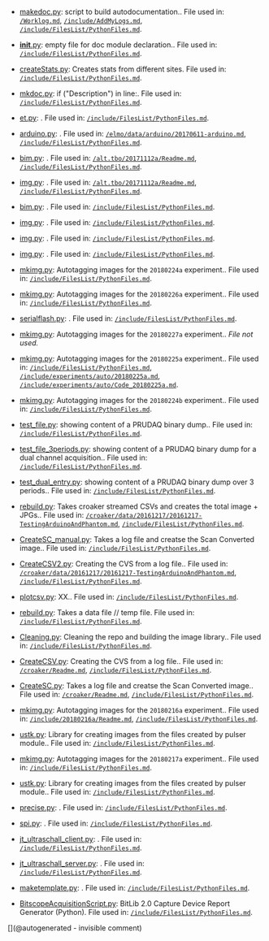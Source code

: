 * [makedoc.py](/makedoc.py): script to build autodocumentation.. File used in: [`/Worklog.md`](/Worklog.md), [`/include/AddMyLogs.md`](/include/AddMyLogs.md), [`/include/FilesList/PythonFiles.md`](/include/FilesList/PythonFiles.md).

* [__init__.py](/doc/__init__.py): empty file for doc module declaration.. File used in: [`/include/FilesList/PythonFiles.md`](/include/FilesList/PythonFiles.md).

* [createStats.py](/doc/createStats.py): Creates stats from different sites. File used in: [`/include/FilesList/PythonFiles.md`](/include/FilesList/PythonFiles.md).

* [mkdoc.py](/doc/mkdoc.py): if ("Description") in line:. File used in: [`/include/FilesList/PythonFiles.md`](/include/FilesList/PythonFiles.md).

* [et.py](/doc/et.py): . File used in: [`/include/FilesList/PythonFiles.md`](/include/FilesList/PythonFiles.md).

* [arduino.py](/elmo/data/arduino.py): . File used in: [`/elmo/data/arduino/20170611-arduino.md`](/elmo/data/arduino/20170611-arduino.md), [`/include/FilesList/PythonFiles.md`](/include/FilesList/PythonFiles.md).

* [bim.py](/alt.tbo/20171112a/bim.py): . File used in: [`/alt.tbo/20171112a/Readme.md`](/alt.tbo/20171112a/Readme.md), [`/include/FilesList/PythonFiles.md`](/include/FilesList/PythonFiles.md).

* [img.py](/alt.tbo/20171112a/img.py): . File used in: [`/alt.tbo/20171112a/Readme.md`](/alt.tbo/20171112a/Readme.md), [`/include/FilesList/PythonFiles.md`](/include/FilesList/PythonFiles.md).

* [bim.py](/alt.tbo/20171112b/bim.py): . File used in: [`/include/FilesList/PythonFiles.md`](/include/FilesList/PythonFiles.md).

* [img.py](/alt.tbo/20171112b/img.py): . File used in: [`/include/FilesList/PythonFiles.md`](/include/FilesList/PythonFiles.md).

* [img.py](/alt.tbo/20171111a/img.py): . File used in: [`/include/FilesList/PythonFiles.md`](/include/FilesList/PythonFiles.md).

* [img.py](/cletus/IMN/img.py): . File used in: [`/include/FilesList/PythonFiles.md`](/include/FilesList/PythonFiles.md).

* [mkimg.py](/matty/20180224a/mkimg.py): Autotagging images for the `20180224a` experiment.. File used in: [`/include/FilesList/PythonFiles.md`](/include/FilesList/PythonFiles.md).

* [mkimg.py](/matty/20180226a/mkimg.py): Autotagging images for the `20180226a` experiment.. File used in: [`/include/FilesList/PythonFiles.md`](/include/FilesList/PythonFiles.md).

* [serialflash.py](/matty/SPI/serialflash.py): . File used in: [`/include/FilesList/PythonFiles.md`](/include/FilesList/PythonFiles.md).

* [mkimg.py](/matty/20180227a/mkimg.py): Autotagging images for the `20180227a` experiment.. _File not used._

* [mkimg.py](/matty/20180225a/mkimg.py): Autotagging images for the `20180225a` experiment.. File used in: [`/include/FilesList/PythonFiles.md`](/include/FilesList/PythonFiles.md), [`/include/experiments/auto/20180225a.md`](/include/experiments/auto/20180225a.md), [`/include/experiments/auto/Code_20180225a.md`](/include/experiments/auto/Code_20180225a.md).

* [mkimg.py](/matty/20180224b/mkimg.py): Autotagging images for the `20180224b` experiment.. File used in: [`/include/FilesList/PythonFiles.md`](/include/FilesList/PythonFiles.md).

* [test_file.py](/retired/toadkiller/software/test_file.py): showing content of a PRUDAQ binary dump.. File used in: [`/include/FilesList/PythonFiles.md`](/include/FilesList/PythonFiles.md).

* [test_file_3periods.py](/retired/toadkiller/software/test_file_3periods.py): showing content of a PRUDAQ binary dump for a dual channel acquisition.. File used in: [`/include/FilesList/PythonFiles.md`](/include/FilesList/PythonFiles.md).

* [test_dual_entry.py](/retired/toadkiller/data/test_enveloppe/test_dual_entry.py): showing content of a PRUDAQ binary dump over 3 periods.. File used in: [`/include/FilesList/PythonFiles.md`](/include/FilesList/PythonFiles.md).

* [rebuild.py](/croaker/data/20161217/raw_data/rebuild.py): Takes croaker streamed CSVs and creates the total image + JPGs.. File used in: [`/croaker/data/20161217/20161217-TestingArduinoAndPhantom.md`](/croaker/data/20161217/20161217-TestingArduinoAndPhantom.md), [`/include/FilesList/PythonFiles.md`](/include/FilesList/PythonFiles.md).

* [CreateSC_manual.py](/croaker/data/manual/CreateSC_manual.py): Takes a log file and creatse the Scan Converted image.. File used in: [`/include/FilesList/PythonFiles.md`](/include/FilesList/PythonFiles.md).

* [CreateCSV2.py](/croaker/data/manual/CreateCSV2.py): Creating the CVS from a log file.. File used in: [`/croaker/data/20161217/20161217-TestingArduinoAndPhantom.md`](/croaker/data/20161217/20161217-TestingArduinoAndPhantom.md), [`/include/FilesList/PythonFiles.md`](/include/FilesList/PythonFiles.md).

* [plotcsv.py](/croaker/data/manual/plotcsv.py): XX.. File used in: [`/include/FilesList/PythonFiles.md`](/include/FilesList/PythonFiles.md).

* [rebuild.py](/croaker/data/manual/rebuild.py): Takes a data file // temp file. File used in: [`/include/FilesList/PythonFiles.md`](/include/FilesList/PythonFiles.md).

* [Cleaning.py](/croaker/data/examples/Cleaning.py): Cleaning the repo and building the image library.. File used in: [`/include/FilesList/PythonFiles.md`](/include/FilesList/PythonFiles.md).

* [CreateCSV.py](/croaker/data/examples/CreateCSV.py): Creating the CVS from a log file.. File used in: [`/croaker/Readme.md`](/croaker/Readme.md), [`/include/FilesList/PythonFiles.md`](/include/FilesList/PythonFiles.md).

* [CreateSC.py](/croaker/data/examples/CreateSC.py): Takes a log file and creatse the Scan Converted image.. File used in: [`/croaker/Readme.md`](/croaker/Readme.md), [`/include/FilesList/PythonFiles.md`](/include/FilesList/PythonFiles.md).

* [mkimg.py](/include/20180216a/mkimg.py): Autotagging images for the `20180216a` experiment.. File used in: [`/include/20180216a/Readme.md`](/include/20180216a/Readme.md), [`/include/FilesList/PythonFiles.md`](/include/FilesList/PythonFiles.md).

* [ustk.py](/include/20180216a/ustk.py): Library for creating images from the files created by pulser module.. File used in: [`/include/FilesList/PythonFiles.md`](/include/FilesList/PythonFiles.md).

* [mkimg.py](/include/20180217a/mkimg.py): Autotagging images for the `20180217a` experiment.. File used in: [`/include/FilesList/PythonFiles.md`](/include/FilesList/PythonFiles.md).

* [ustk.py](/include/20180217a/ustk.py): Library for creating images from the files created by pulser module.. File used in: [`/include/FilesList/PythonFiles.md`](/include/FilesList/PythonFiles.md).

* [precise.py](/include/community/Marc/precise.py): . File used in: [`/include/FilesList/PythonFiles.md`](/include/FilesList/PythonFiles.md).

* [spi.py](/include/community/Marc/spi.py): . File used in: [`/include/FilesList/PythonFiles.md`](/include/FilesList/PythonFiles.md).

* [jt_ultraschall_client.py](/include/community/Felix/app/jt_ultraschall_client.py): . File used in: [`/include/FilesList/PythonFiles.md`](/include/FilesList/PythonFiles.md).

* [jt_ultraschall_server.py](/include/community/Felix/app/jt_ultraschall_server.py): . File used in: [`/include/FilesList/PythonFiles.md`](/include/FilesList/PythonFiles.md).

* [maketemplate.py](/include/JOH/blocks/maketemplate.py): . File used in: [`/include/FilesList/PythonFiles.md`](/include/FilesList/PythonFiles.md).

* [BitscopeAcquisitionScript.py](/retroATL3/software/BitscopeAcquisitionScript.py): BitLib 2.0 Capture Device Report Generator (Python). File used in: [`/include/FilesList/PythonFiles.md`](/include/FilesList/PythonFiles.md).



[](@autogenerated - invisible comment)